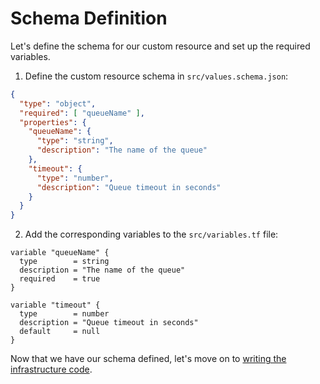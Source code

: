 # Schema Definition

Let's define the schema for our custom resource and set up the required variables.

1. Define the custom resource schema in `src/values.schema.json`:

```json
{
  "type": "object",
  "required": [ "queueName" ],
  "properties": {
    "queueName": {
      "type": "string",
      "description": "The name of the queue"
    },
    "timeout": {
      "type": "number",
      "description": "Queue timeout in seconds"
    }
  }
}
```

2. Add the corresponding variables to the `src/variables.tf` file:

```hcl
variable "queueName" {
  type        = string
  description = "The name of the queue"
  required    = true
}

variable "timeout" {
  type        = number
  description = "Queue timeout in seconds"
  default     = null
}
```

Now that we have our schema defined, let's move on to [writing the infrastructure code](./infrastructure.md). 
